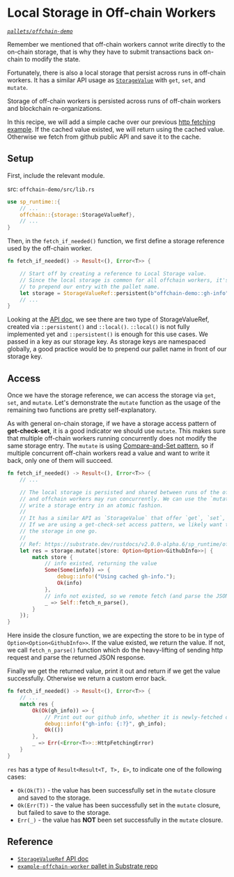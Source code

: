 # Local Storage in Off-chain Workers

*[`pallets/offchain-demo`](https://github.com/substrate-developer-hub/recipes/tree/master/pallets/offchain-demo)*

Remember we mentioned that off-chain workers cannot write directly to the on-chain storage, that is why they have to submit transactions back on-chain to modify the state.

Fortunately, there is also a local storage that persist across runs in off-chain workers. It has a similar API usage as [`StorageValue`](/2-appetizers/2-storage-values.html) with `get`, `set`, and `mutate`.

Storage of off-chain workers is persisted across runs of off-chain workers and blockchain re-organizations.

In this recipe, we will add a simple cache over our previous [http fetching example](./http-json.html). If the cached value existed, we will return using the cached value. Otherwise we fetch from github public API and save it to the cache.

## Setup

First, include the relevant module.

src: `offchain-demo/src/lib.rs`

```rust
use sp_runtime::{
	// ...
	offchain::{storage::StorageValueRef},
	// ...
}
```

Then, in the `fetch_if_needed()` function, we first define a storage reference used by the off-chain worker.

```rust
fn fetch_if_needed() -> Result<(), Error<T>> {

	// Start off by creating a reference to Local Storage value.
	// Since the local storage is common for all offchain workers, it's a good practice
	// to prepend our entry with the pallet name.
	let storage = StorageValueRef::persistent(b"offchain-demo::gh-info");
	// ...
}
```

Looking at the [API doc](https://substrate.dev/rustdocs/v2.0.0-alpha.6/sp_runtime/offchain/storage/struct.StorageValueRef.html), we see there are two type of StorageValueRef, created via `::persistent()` and `::local()`. `::local()` is not fully implemented yet and `::persistent()` is enough for this use cases. We passed in a key as our storage key. As storage keys are namespaced globally, a good practice would be to prepend our pallet name in front of our storage key.

## Access

Once we have the storage reference, we can access the storage via `get`, `set`, and `mutate`. Let's demonstrate the `mutate` function as the usage of the remaining two functions are pretty self-explanatory.

As with general on-chain storage, if we have a storage access pattern of **get-check-set**, it is a good indicator we should use `mutate`. This makes sure that multiple off-chain workers running concurrently does not modify the same storage entry. The `mutate` is using [Compare-and-Set pattern](https://en.wikipedia.org/wiki/Compare-and-swap), so if multiple concurrent off-chain workers read a value and want to write it back, only one of them will succeed.

```rust
fn fetch_if_needed() -> Result<(), Error<T>> {
	// ...

	// The local storage is persisted and shared between runs of the offchain workers,
	// and offchain workers may run concurrently. We can use the `mutate` function, to
	// write a storage entry in an atomic fashion.
	//
	// It has a similar API as `StorageValue` that offer `get`, `set`, `mutate`.
	// If we are using a get-check-set access pattern, we likely want to use `mutate` to access
	// the storage in one go.
	//
	// Ref: https://substrate.dev/rustdocs/v2.0.0-alpha.6/sp_runtime/offchain/storage/struct.StorageValueRef.html
	let res = storage.mutate(|store: Option<Option<GithubInfo>>| {
		match store {
			// info existed, returning the value
			Some(Some(info)) => {
				debug::info!("Using cached gh-info.");
				Ok(info)
			},
			// info not existed, so we remote fetch (and parse the JSON)
			_ => Self::fetch_n_parse(),
		}
	});
}
```

Here inside the closure function, we are expecting the store to be in type of `Option<Option<GithubInfo>>`. If the value existed, we return the value. If not, we call `fetch_n_parse()` function which do the heavy-lifting of sending http request and parse the returned JSON response.

Finally we get the returned value, print it out and return if we get the value successfully. Otherwise we return a custom error back.

```rust
fn fetch_if_needed() -> Result<(), Error<T>> {
	// ...
	match res {
		Ok(Ok(gh_info)) => {
			// Print out our github info, whether it is newly-fetched or cached.
			debug::info!("gh-info: {:?}", gh_info);
			Ok(())
		},
		_ => Err(<Error<T>>::HttpFetchingError)
	}
}
```

`res` has a type of `Result<Result<T, T>, E>`, to indicate one of the following cases:

* `Ok(Ok(T))` - the value has been successfully set in the `mutate` closure and saved to the storage.
* `Ok(Err(T))` - the value has been successfully set in the `mutate` closure, but failed to save to the storage.
* `Err(_)` - the value has **NOT** been set successfully in the `mutate` closure.

## Reference

* [`StorageValueRef` API doc](https://substrate.dev/rustdocs/master/sp_runtime/offchain/storage/struct.StorageValueRef.html)
* [`example-offchain-worker` pallet in Substrate repo](https://github.com/paritytech/substrate/tree/master/frame/example-offchain-worker)
